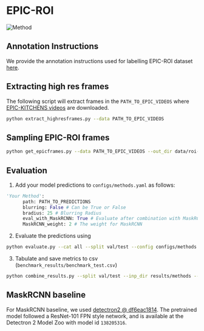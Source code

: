 # EPIC-ROI

![Method](../../img/ROIDataset.png)

## Annotation Instructions

We provide the annotation instructions used for labelling EPIC-ROI dataset [here](./doc/EPIC-ROI.pdf).

## Extracting high res frames


The following script will extract frames in the `PATH_TO_EPIC_VIDEOS` where [EPIC-KITCHENS videos](https://github.com/epic-kitchens/epic-kitchens-download-scripts) are downloaded.
```bash
python extract_highresframes.py --data PATH_TO_EPIC_VIDEOS
```

## Sampling EPIC-ROI frames

```bash 
python get_epicframes.py --data PATH_TO_EPIC_VIDEOS --out_dir data/roi-data/images
```

## Evaluation

1. Add your model predictions to `configs/methods.yaml` as follows:
```python
'Your Method':
      path: PATH_TO_PREDICTIONS
      blurring: False # Can be True or False
      bradius: 25 # Blurring Radius
      eval_with_MaskRCNN: True # Evaluate after combination with MaskRCNN
      MaskRCNN_weight: 2 # The weight for MaskRCNN
```
2. Evaluate the predictions using
```bash
python evaluate.py --cat all --split val/test --config configs/methods.yaml
```

3. Tabulate and save metrics to csv (`benchmark_results/benchmark_test.csv`)
```bash
python combine_results.py --split val/test --inp_dir results/methods --verbose
```


## MaskRCNN baseline

For MaskRCNN baseline, we used [detectron2 @ df6eac1814](https://github.com/facebookresearch/detectron2/tree/df6eac1814e7182625640d9168e4308bd3a6a8f8). The pretrained model followed a  ResNet-101 FPN style network, and is available at the Detectron 2 Model Zoo with model id `138205316`. 

